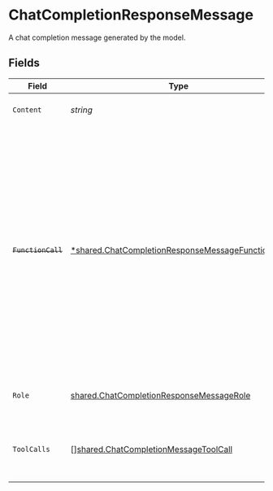 # ChatCompletionResponseMessage

A chat completion message generated by the model.


## Fields

| Field                                                                                                                                                                                                                                                    | Type                                                                                                                                                                                                                                                     | Required                                                                                                                                                                                                                                                 | Description                                                                                                                                                                                                                                              |
| -------------------------------------------------------------------------------------------------------------------------------------------------------------------------------------------------------------------------------------------------------- | -------------------------------------------------------------------------------------------------------------------------------------------------------------------------------------------------------------------------------------------------------- | -------------------------------------------------------------------------------------------------------------------------------------------------------------------------------------------------------------------------------------------------------- | -------------------------------------------------------------------------------------------------------------------------------------------------------------------------------------------------------------------------------------------------------- |
| `Content`                                                                                                                                                                                                                                                | *string*                                                                                                                                                                                                                                                 | :heavy_check_mark:                                                                                                                                                                                                                                       | The contents of the message.                                                                                                                                                                                                                             |
| ~~`FunctionCall`~~                                                                                                                                                                                                                                       | [*shared.ChatCompletionResponseMessageFunctionCall](../../../pkg/models/shared/chatcompletionresponsemessagefunctioncall.md)                                                                                                                             | :heavy_minus_sign:                                                                                                                                                                                                                                       | : warning: ** DEPRECATED **: This will be removed in a future release, please migrate away from it as soon as possible.<br/><br/>Deprecated and replaced by `tool_calls`. The name and arguments of a function that should be called, as generated by the model. |
| `Role`                                                                                                                                                                                                                                                   | [shared.ChatCompletionResponseMessageRole](../../../pkg/models/shared/chatcompletionresponsemessagerole.md)                                                                                                                                              | :heavy_check_mark:                                                                                                                                                                                                                                       | The role of the author of this message.                                                                                                                                                                                                                  |
| `ToolCalls`                                                                                                                                                                                                                                              | [][shared.ChatCompletionMessageToolCall](../../../pkg/models/shared/chatcompletionmessagetoolcall.md)                                                                                                                                                    | :heavy_minus_sign:                                                                                                                                                                                                                                       | The tool calls generated by the model, such as function calls.                                                                                                                                                                                           |